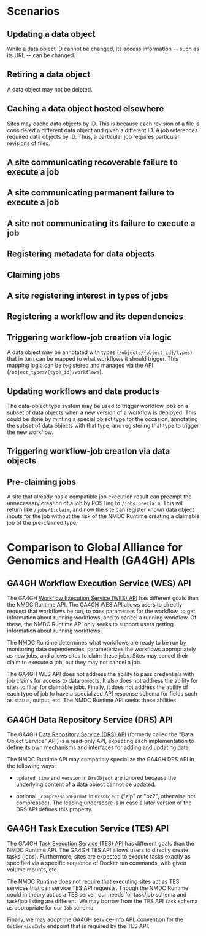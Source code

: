 # Scenarios

## Updating a data object

While a data object ID cannot be changed, its access information -- such as its URL -- can be
changed.

## Retiring a data object

A data object may not be deleted.

## Caching a data object hosted elsewhere

Sites may cache data objects by ID. This is because each revision of a file is considered a
different data object and given a different ID. A job references required data objects by ID.
Thus, a particular job requires particular revisions of files.

## A site communicating recoverable failure to execute a job

## A site communicating permanent failure to execute a job

## A site not communicating its failure to execute a job

## Registering metadata for data objects

## Claiming jobs

## A site registering interest in types of jobs

## Registering a workflow and its dependencies

## Triggering workflow-job creation via logic

A data object may be annotated with types (`/objects/{object_id}/types`) that in turn can be mapped
to what workflows it should trigger. This mapping logic can be registered and managed via the API
(`/object_types/{type_id}/workflows`).

## Updating workflows and data products

The data-object type system may be used to trigger workflow jobs on a subset of data objects when a
new version of a workflow is deployed. This could be done by minting a special object type for the
occasion, annotating the subset of data objects with that type, and registering that type to trigger
the new workflow.

## Triggering workflow-job creation via data objects

## Pre-claiming jobs

A site that already has a compatible job execution result can preempt the unnecessary creation of a
job by POSTing to `/jobs:preclaim`. This will return like `/jobs/1:claim`, and now the site can
register known data object inputs for the job without the risk of the NMDC Runtime creating a
claimable job of the pre-claimed type.

# Comparison to Global Alliance for Genomics and Health (GA4GH) APIs

## GA4GH Workflow Execution Service (WES) API

The GA4GH [Workflow Execution Service (WES)
API](https://ga4gh.github.io/workflow-execution-service-schemas/docs/) has different goals than the
NMDC Runtime API. The GA4GH WES API allows users to directly request that workflows be run, to pass
parameters for the workflow, to get information about running workflows, and to cancel a running
workflow. Of these, the NMDC Runtime API only seeks to support users getting information about
running workflows.

The NMDC Runtime determines what workflows are ready to be run by monitoring data dependencies,
parameterizes the workflows appropriately as new jobs, and allows sites to claim these jobs. Sites
may cancel their claim to execute a job, but they may not cancel a job.

The GA4GH WES API does not address the ability to pass credentials with job claims for access to
data objects. It also does not address the ability for sites to filter for claimable jobs. Finally,
it does not address the ability of each type of job to have a specialized API response schema for
fields such as status, output, etc. The NMDC Runtime API seeks these abilities.

## GA4GH Data Repository Service (DRS) API

The GA4GH [Data Repository Service (DRS)
API](https://ga4gh.github.io/data-repository-service-schemas/preview/release/drs-1.1.0/docs/)
(formerly called the "Data Object Service" API) is a read-only API, expecting each implementation to
define its own mechanisms and interfaces for adding and updating data.

The NMDC Runtime API may compatibly specialize the GA4GH DRS API in the following ways:

* `updated_time` and `version` in `DrsObject` are ignored because the underlying content of a data
   object cannot be updated.

* optional `_compressionFormat` in `DrsObject` ("zip" or "bz2", otherwise not compressed). The
  leading underscore is in case a later version of the DRS API defines this property.
  
## GA4GH Task Execution Service (TES) API

The GA4GH [Task Execution Service (TES) API](https://ga4gh.github.io/task-execution-schemas/docs/)
has different goals than the NMDC Runtime API. The GA4GH TES API allows users to directly create
tasks (jobs). Furthermore, sites are expected to execute tasks exactly as specified via a specific
sequence of Docker run commands, with given volume mounts, etc.

The NMDC Runtime does not require that executing sites act as TES services that can service TES API
requests. Though the NMDC Runtime could in theory act as a TES server, our needs for task/job schema
and task/job listing are different. We may borrow from the TES API `Task` schema as appropriate for
our `Job` schema.

Finally, we may adopt the [GA4GH service-info
API](https://editor.swagger.io/?url=https://raw.githubusercontent.com/ga4gh-discovery/ga4gh-service-info/develop/service-info.yaml),
convention for the `GetServiceInfo` endpoint that is required by the TES API.

